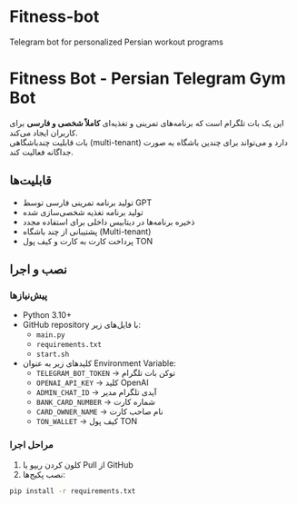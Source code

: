 # Fitness-bot
Telegram bot for personalized Persian workout programs
# Fitness Bot - Persian Telegram Gym Bot

این یک بات تلگرام است که برنامه‌های تمرینی و تغذیه‌ای **کاملاً شخصی و فارسی** برای کاربران ایجاد می‌کند.  
بات قابلیت چندباشگاهی (multi-tenant) دارد و می‌تواند برای چندین باشگاه به صورت جداگانه فعالیت کند.

## قابلیت‌ها
- تولید برنامه تمرینی فارسی توسط GPT
- تولید برنامه تغذیه شخصی‌سازی شده
- ذخیره برنامه‌ها در دیتابیس داخلی برای استفاده مجدد
- پشتیبانی از چند باشگاه (Multi-tenant)
- پرداخت کارت به کارت و کیف پول TON

## نصب و اجرا

### پیش‌نیازها
- Python 3.10+  
- GitHub repository با فایل‌های زیر:
  - `main.py`
  - `requirements.txt`
  - `start.sh`
- کلیدهای زیر به عنوان Environment Variable:
  - `TELEGRAM_BOT_TOKEN` → توکن بات تلگرام
  - `OPENAI_API_KEY` → کلید OpenAI
  - `ADMIN_CHAT_ID` → آیدی تلگرام مدیر
  - `BANK_CARD_NUMBER` → شماره کارت
  - `CARD_OWNER_NAME` → نام صاحب کارت
  - `TON_WALLET` → کیف پول TON

### مراحل اجرا
1. کلون کردن ریپو یا Pull از GitHub  
2. نصب پکیج‌ها:
```bash
pip install -r requirements.txt
